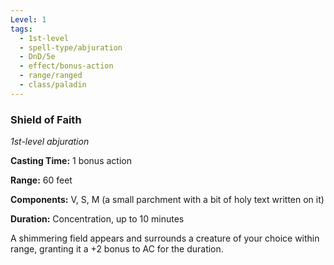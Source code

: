 ```yaml
---
Level: 1
tags:
  - 1st-level
  - spell-type/abjuration
  - DnD/5e
  - effect/bonus-action
  - range/ranged
  - class/paladin
---
```

### Shield of Faith

*1st-level abjuration*

**Casting Time:** 1 bonus action

**Range:** 60 feet

**Components:** V, S, M (a small parchment with a bit of holy text written on it)

**Duration:** Concentration, up to 10 minutes

A shimmering field appears and surrounds a creature of your choice within range, granting it a +2 bonus to AC for the duration.